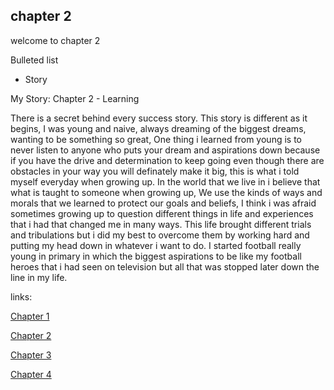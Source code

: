 ## chapter 2

welcome to chapter 2

Bulleted list

- Story


My Story: Chapter 2 - Learning

There is a secret behind every success story. This story is different as it begins, I was young and naive, always dreaming of the biggest dreams, wanting to be something so great, One thing i learned from young is to never listen to anyone who puts your dream and aspirations down because if you have the drive and determination to keep going even though there are obstacles in your way you will definately make it big, this is what i told myself everyday when growing up. In the world that we live in i believe that what is taught to someone when growing up, We use the kinds of ways and morals that we learned to protect our goals and beliefs, I think i was afraid sometimes growing up to question different things in life and experiences that i had that changed me in many ways. This life brought different trials and tribulations but i did my best to overcome them by working hard and putting my head down in whatever i want to do. I started football really young in primary in which the biggest aspirations to be like my football heroes that i had seen on television but all that was stopped later down the line in my life.




links:

[Chapter 1](chapter01.md)

[Chapter 2](chapter02.md)

[Chapter 3](chapter03.md)

[Chapter 4](chapter04.md)